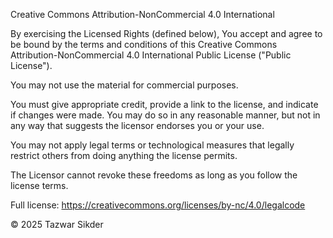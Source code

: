 Creative Commons Attribution-NonCommercial 4.0 International

By exercising the Licensed Rights (defined below), You accept and agree to be bound by the terms and conditions of this Creative Commons Attribution-NonCommercial 4.0 International Public License ("Public License").

You may not use the material for commercial purposes.

You must give appropriate credit, provide a link to the license, and indicate if changes were made. You may do so in any reasonable manner, but not in any way that suggests the licensor endorses you or your use.

You may not apply legal terms or technological measures that legally restrict others from doing anything the license permits.

The Licensor cannot revoke these freedoms as long as you follow the license terms.

Full license: https://creativecommons.org/licenses/by-nc/4.0/legalcode

© 2025 Tazwar Sikder
